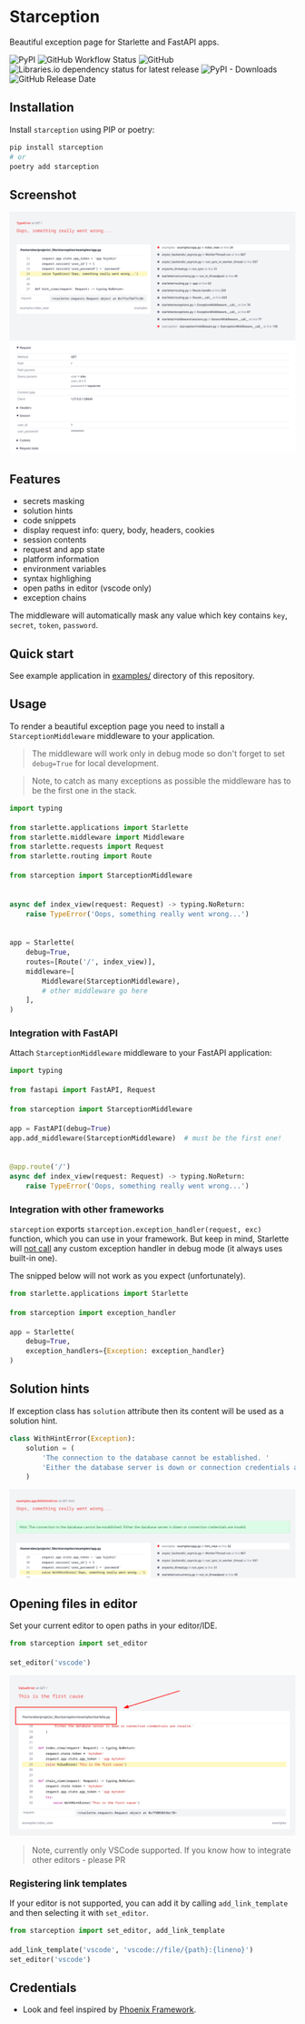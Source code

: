 # Starception

Beautiful exception page for Starlette and FastAPI apps.

![PyPI](https://img.shields.io/pypi/v/starception)
![GitHub Workflow Status](https://img.shields.io/github/workflow/status/alex-oleshkevich/starception/Lint%20and%20test)
![GitHub](https://img.shields.io/github/license/alex-oleshkevich/starception)
![Libraries.io dependency status for latest release](https://img.shields.io/librariesio/release/pypi/starception)
![PyPI - Downloads](https://img.shields.io/pypi/dm/starception)
![GitHub Release Date](https://img.shields.io/github/release-date/alex-oleshkevich/starception)

## Installation

Install `starception` using PIP or poetry:

```bash
pip install starception
# or
poetry add starception
```

## Screenshot

![image](screenshot.png)

## Features

* secrets masking
* solution hints
* code snippets
* display request info: query, body, headers, cookies
* session contents
* request and app state
* platform information
* environment variables
* syntax highlighing
* open paths in editor (vscode only)
* exception chains

The middleware will automatically mask any value which key contains `key`, `secret`, `token`, `password`.

## Quick start

See example application in [examples/](examples/) directory of this repository.

## Usage

To render a beautiful exception page you need to install a `StarceptionMiddleware` middleware to your application.

> The middleware will work only in debug mode so don't forget to set `debug=True` for local development.

> Note, to catch as many exceptions as possible the middleware has to be the first one in the stack.

```python
import typing

from starlette.applications import Starlette
from starlette.middleware import Middleware
from starlette.requests import Request
from starlette.routing import Route

from starception import StarceptionMiddleware


async def index_view(request: Request) -> typing.NoReturn:
    raise TypeError('Oops, something really went wrong...')


app = Starlette(
    debug=True,
    routes=[Route('/', index_view)],
    middleware=[
        Middleware(StarceptionMiddleware),
        # other middleware go here
    ],
)
```

### Integration with FastAPI

Attach `StarceptionMiddleware` middleware to your FastAPI application:

```python
import typing

from fastapi import FastAPI, Request

from starception import StarceptionMiddleware

app = FastAPI(debug=True)
app.add_middleware(StarceptionMiddleware)  # must be the first one!


@app.route('/')
async def index_view(request: Request) -> typing.NoReturn:
    raise TypeError('Oops, something really went wrong...')
```

### Integration with other frameworks

`starception` exports `starception.exception_handler(request, exc)` function, which you can use in your
framework.
But keep in mind, Starlette will [not call](https://github.com/encode/starlette/issues/1802) any custom exception
handler
in debug mode (it always uses built-in one).

The snipped below will not work as you expect (unfortunately).

```python
from starlette.applications import Starlette

from starception import exception_handler

app = Starlette(
    debug=True,
    exception_handlers={Exception: exception_handler}
)
```

## Solution hints

If exception class has `solution` attribute then its content will be used as a solution hint.

```python
class WithHintError(Exception):
    solution = (
        'The connection to the database cannot be established. '
        'Either the database server is down or connection credentials are invalid.'
    )
```

![image](hints.png)

## Opening files in editor

Set your current editor to open paths in your editor/IDE.

```python
from starception import set_editor

set_editor('vscode')
```

![image](link.png)


> Note, currently only VSCode supported. If you know how to integrate other editors - please PR

### Registering link templates

If your editor is not supported, you can add it by calling `add_link_template` and then selecting it with `set_editor`.

```python
from starception import set_editor, add_link_template

add_link_template('vscode', 'vscode://file/{path}:{lineno}')
set_editor('vscode')
```

## Credentials

* Look and feel inspired by [Phoenix Framework](https://www.phoenixframework.org/).

